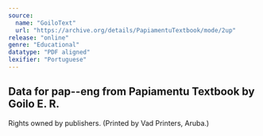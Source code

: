 ```yaml
---
source:
  name: "GoiloText"
  url: "https://archive.org/details/PapiamentuTextbook/mode/2up"
release: "online"
genre: "Educational"
datatype: "PDF aligned"
lexifier: "Portuguese"
---
```


## Data for pap--eng from Papiamentu Textbook by Goilo E. R.

Rights owned by publishers. (Printed by Vad Printers, Aruba.)
